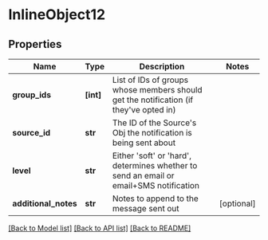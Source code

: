 # InlineObject12

## Properties
Name | Type | Description | Notes
------------ | ------------- | ------------- | -------------
**group_ids** | **[int]** | List of IDs of groups whose members should get the notification (if they&#39;ve opted in)  | 
**source_id** | **str** | The ID of the Source&#39;s Obj the notification is being sent about  | 
**level** | **str** | Either &#39;soft&#39; or &#39;hard&#39;, determines whether to send an email or email+SMS notification  | 
**additional_notes** | **str** | Notes to append to the message sent out  | [optional] 

[[Back to Model list]](../README.md#documentation-for-models) [[Back to API list]](../README.md#documentation-for-api-endpoints) [[Back to README]](../README.md)


